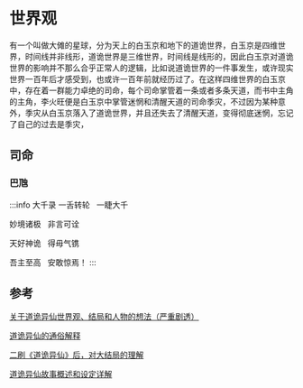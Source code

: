 # 世界观

有一个叫做大傩的星球，分为天上的白玉京和地下的道诡世界，白玉京是四维世界，时间线并非线形，道诡世界是三维世界，时间线是线形的，因此白玉京对道诡世界的影响并不那么合乎正常人的逻辑，比如说道诡世界的一件事发生，或许现实世界一百年后才感受到，也或许一百年前就经历过了。在这样四维世界的白玉京中，存在着一群能力卓绝的司命，每个司命掌管着一条或者多条天道，而书中主角的主角，李火旺便是白玉京中掌管迷惘和清醒天道的司命季灾，不过因为某种意外，季灾从白玉京落入了道诡世界，并且还失去了清醒天道，变得彻底迷惘，忘记了自己的过去是季灾，

## 司命

### 巴虺

:::info 大千录
一舌转轮   一睫大千

妙境诸极   非言可诠

天好神诡   得毋气镌

吾主至高   安敢惊焉！
:::

## 参考

[关于道诡异仙世界观、结局和人物的想法（严重剧透）](https://zhuanlan.zhihu.com/p/635058182)

[道诡异仙的通俗解释](https://www.zhihu.com/question/593363459/answer/3139741389)

[二刷《道诡异仙》后，对大结局的理解](https://zhuanlan.zhihu.com/p/634830697)

[道诡异仙故事概述和设定详解](https://www.zhihu.com/question/593363459/answer/3043522840)

